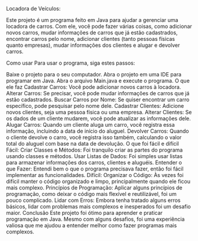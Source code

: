 Locadora de Veículos:

Este projeto é um programa feito em Java para ajudar a gerenciar uma locadora de carros. Com ele, você pode fazer várias coisas, como adicionar novos carros, mudar informações de carros que já estão cadastrados, encontrar carros pelo nome, adicionar clientes (tanto pessoas físicas quanto empresas), mudar informações dos clientes e alugar e devolver carros.

Como usar
Para usar o programa, siga estes passos:

Baixe o projeto para o seu computador.
Abra o projeto em uma IDE para programar em Java.
Abra o arquivo Main.java e execute o programa.
O que ele faz
Cadastrar Carros: Você pode adicionar novos carros à locadora.
Alterar Carros: Se precisar, você pode mudar informações de carros que já estão cadastrados.
Buscar Carros por Nome: Se quiser encontrar um carro específico, pode pesquisar pelo nome dele.
Cadastrar Clientes: Adicione novos clientes, seja uma pessoa física ou uma empresa.
Alterar Clientes: Se os dados de um cliente mudarem, você pode atualizar as informações dele.
Alugar Carros: Quando um cliente aluga um carro, você registra essa informação, incluindo a data de início do aluguel.
Devolver Carros: Quando o cliente devolve o carro, você registra isso também, calculando o valor total do aluguel com base na data de devolução.
O que foi fácil e difícil
Fácil:
Criar Classes e Métodos: Foi tranquilo criar as partes do programa usando classes e métodos.
Usar Listas de Dados: Foi simples usar listas para armazenar informações dos carros, clientes e aluguéis.
Entender o que Fazer: Entendi bem o que o programa precisava fazer, então foi fácil implementar as funcionalidades.
Difícil:
Organizar o Código: Às vezes foi difícil manter o código organizado e limpo, principalmente quando ele ficou mais complexo.
Princípios de Programação: Aplicar alguns princípios de programação, como deixar o código mais flexível e reutilizável, foi um pouco complicado.
Lidar com Erros: Embora tenha tratado alguns erros básicos, lidar com problemas mais complexos e inesperados foi um desafio maior.
Conclusão
Este projeto foi ótimo para aprender e praticar programação em Java. Mesmo com alguns desafios, foi uma experiência valiosa que me ajudou a entender melhor como fazer programas mais complexos.
